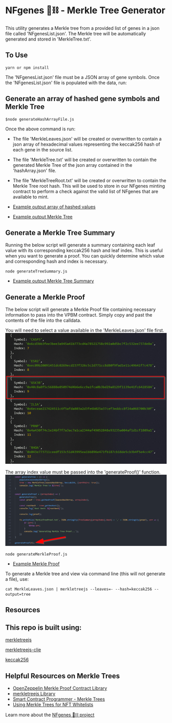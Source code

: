 # NFgenes 🧬⛓ - Merkle Tree Generator

This utility generates a Merkle tree from a provided list of genes in a json file called 'NFgenesList.json'. The Merkle tree will be automatically generated and stored in 'MerkleTree.txt'.

## To Use

```
yarn or npm install
```

The 'NFgenesList.json' file must be a JSON array of gene symbols. Once the 'NFgenesList.json' file is populated with the data, run:

## Generate an array of hashed gene symbols and Merkle Tree

```
$node generateHashArrayFile.js
```

Once the above command is run:
- The file 'MerkleLeaves.json' will be created or overwritten to contain a json array of hexadecimal values representing the keccak256 hash of each gene in the source list.
- The file 'MerkleTree.txt' will be created or overwritten to contain the generated Merkle Tree of the json array contained in the 'hashArray.json' file.
- The file 'MerkleTreeRoot.txt' will be created or overwritten to contain the Merkle Tree root hash. This will be used to store in our NFgenes minting contract to perform a check against the valid list of NFgenes that are available to mint.

- [Example output array of hashed values](https://github.com/nfgenes/merkletree_generator/blob/main/MerkleLeaves.json)
- [Example output Merkle Tree](https://github.com/nfgenes/merkletree_generator/blob/main/MerkleTree.txt)

## Generate a Merkle Tree Summary

Running the below script will generate a summary containing each leaf value with its corresponding keccak256 hash and leaf index. This is useful when you want to generate a proof. You can quickly determine which value and corresponding hash and index is necessary.

```
node generateTreeSummary.js
```

- [Example output Merkle Tree Summary](https://github.com/nfgenes/merkletree_generator/blob/main/MerkleTreeSummary.json)

## Generate a Merkle Proof

The below script will generate a Merkle Proof file containing necessary information to pass into the VPBM contract. Simply copy and past the contents of the file into the calldata.

You will need to select a value available in the 'MerkleLeaves.json' file first.
![merkle proof value selection](https://github.com/nfgenes/merkletree_generator/blob/main/merkletree_MerkleProofSelection.png)

The array index value must be passed into the 'generateProof()' function.
![pass array index value to function](https://github.com/nfgenes/merkletree_generator/blob/main/merkletree_generateMerkleProof.png)

```
node generateMerkleProof.js
```

- [Example Merkle Proof](https://github.com/nfgenes/merkletree_generator/blob/main/MerkleTreeProof.txt)

To generate a Merkle tree and view via command line (this will not generate a file), use:

```
cat MerkleLeaves.json | merkletreejs --leaves=- --hash=keccak256 --output=tree
```

## Resources

This repo is built using:
--------------------------

[merkletreejs](https://github.com/miguelmota/merkletreejs)

[merkletreejs-clie](https://github.com/miguelmota/merkletreejs-cli)

[keccak256](https://github.com/miguelmota/keccak256)

Helpful Resources on Merkle Trees
--------------------------------

- [OpenZeppelin Merkle Proof Contract Library](https://docs.openzeppelin.com/contracts/4.x/api/utils#MerkleProof)
- [merkletreejs Library](https://github.com/miguelmota/merkletreejs)
- [Smart Contract Programmer - Merkle Trees](https://www.youtube.com/watch?v=n6nEPaE7KZ8)
- [Using Merkle Trees for NFT Whitelists](https://medium.com/@ItsCuzzo/using-merkle-trees-for-nft-whitelists-523b58ada3f9)

Learn more about the [NFgenes 🧬⛓ project](https://github.com/nfgenes/overview#nfgenes-nonfungible-genes-overview)